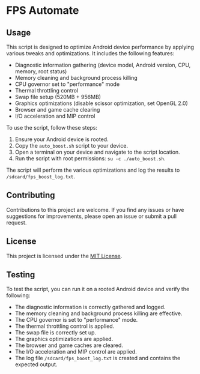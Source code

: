# FPS Automate

## Usage

This script is designed to optimize Android device performance by applying various tweaks and optimizations. It includes the following features:

- Diagnostic information gathering (device model, Android version, CPU, memory, root status)
- Memory cleaning and background process killing
- CPU governor set to "performance" mode
- Thermal throttling control
- Swap file setup (520MB + 956MB)
- Graphics optimizations (disable scissor optimization, set OpenGL 2.0)
- Browser and game cache clearing
- I/O acceleration and MIP control

To use the script, follow these steps:

1. Ensure your Android device is rooted.
2. Copy the `auto_boost.sh` script to your device.
3. Open a terminal on your device and navigate to the script location.
4. Run the script with root permissions: `su -c ./auto_boost.sh`.

The script will perform the various optimizations and log the results to `/sdcard/fps_boost_log.txt`.

## Contributing

Contributions to this project are welcome. If you find any issues or have suggestions for improvements, please open an issue or submit a pull request.

## License

This project is licensed under the [MIT License](LICENSE).

## Testing

To test the script, you can run it on a rooted Android device and verify the following:

- The diagnostic information is correctly gathered and logged.
- The memory cleaning and background process killing are effective.
- The CPU governor is set to "performance" mode.
- The thermal throttling control is applied.
- The swap file is correctly set up.
- The graphics optimizations are applied.
- The browser and game caches are cleared.
- The I/O acceleration and MIP control are applied.
- The log file `/sdcard/fps_boost_log.txt` is created and contains the expected output.
